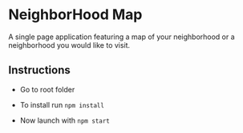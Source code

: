 # NeighborHood Map

A single page application featuring a map of your neighborhood or a neighborhood you would like to visit.

## Instructions

* Go to root folder

* To install run `npm install`

* Now launch with `npm start`